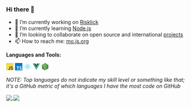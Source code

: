 ### Hi there 👋

- 🔭 I’m currently working on [Risklick](https://www.risklick.ch/)
- 🌱 I’m currently learning [Node.js](https://nodejs.org/en/)
- 👯 I’m looking to collaborate on open source and international [projects](https://github.com/mirmousaviii)
- 📫 How to reach me: [mo.js.org](https://mo.js.org)

**Languages and Tools:**

<code><img height="20" src="https://raw.githubusercontent.com/github/explore/80688e429a7d4ef2fca1e82350fe8e3517d3494d/topics/javascript/javascript.png"></code>
<code><img height="20" src="https://raw.githubusercontent.com/github/explore/80688e429a7d4ef2fca1e82350fe8e3517d3494d/topics/typescript/typescript.png"></code>
<code><img height="20" src="https://raw.githubusercontent.com/github/explore/80688e429a7d4ef2fca1e82350fe8e3517d3494d/topics/react/react.png"></code>
<code><img height="20" src="https://raw.githubusercontent.com/github/explore/80688e429a7d4ef2fca1e82350fe8e3517d3494d/topics/vue/vue.png"></code>
<code><img height="20" src="https://raw.githubusercontent.com/github/explore/80688e429a7d4ef2fca1e82350fe8e3517d3494d/topics/nodejs/nodejs.png"></code>

*NOTE: Top languages do not indicate my skill level or something like that; it's a GitHub metric of which languages I have the most code on GitHub*

<a href="https://github.com/mirmousaviii">
  <img align="center" src="https://github-readme-stats.vercel.app/api/top-langs/?username=mirmousaviii&layout=compact&theme=onedark&langs_count=6" />
</a>
<a href="https://github.com/mirmousaviii">
  <img align="center" src="https://github-readme-stats.vercel.app/api?username=mirmousaviii&theme=onedark&hide=contribs&show_icons=true&count_private=true" />
</a>